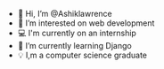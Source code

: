 - 👋 Hi, I’m @Ashiklawrence
- 👀 I’m interested on web development 
- 💻 I'm currently on an internship 
- 🌱 I’m currently learning Django
- 💡 I,m a computer science graduate

<!---
Ashiklawrence/Ashiklawrence is a ✨ special ✨ repository because its `README.md` (this file) appears on your GitHub profile.
You can click the Preview link to take a look at your changes.
--->
